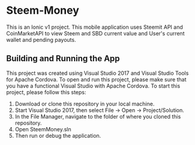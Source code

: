 # Steem-Money
This is an Ionic v1 project. This mobile application uses Steemit API and CoinMarketAPI to view Steem and SBD current value and User's current wallet and pending payouts.

## Building and Running the App
This project was created using Visual Studio 2017 and Visual Studio Tools for Apache Cordova. To open and run this project, please make sure that you have a functional Visual Studio with Apache Cordova. To start this project, please follow this steps:

1. Download or clone this repository in your local machine.
2. Start Visual Studio 2017, then select File -> Open -> Project/Solution.
3. In the File Manager, navigate to the folder of where you cloned this repository.
4. Open SteemMoney.sln
5. Then run or debug the application.
